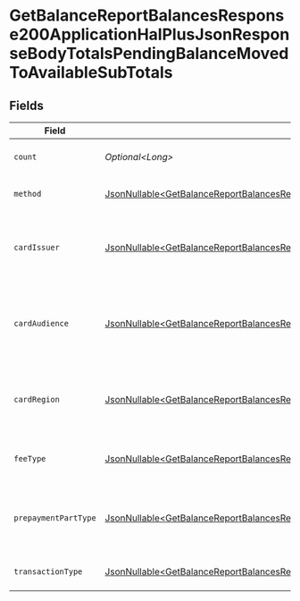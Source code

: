 # GetBalanceReportBalancesResponse200ApplicationHalPlusJsonResponseBodyTotalsPendingBalanceMovedToAvailableSubTotals


## Fields

| Field                                                                                                                                                                                                                                                                                                | Type                                                                                                                                                                                                                                                                                                 | Required                                                                                                                                                                                                                                                                                             | Description                                                                                                                                                                                                                                                                                          | Example                                                                                                                                                                                                                                                                                              |
| ---------------------------------------------------------------------------------------------------------------------------------------------------------------------------------------------------------------------------------------------------------------------------------------------------- | ---------------------------------------------------------------------------------------------------------------------------------------------------------------------------------------------------------------------------------------------------------------------------------------------------- | ---------------------------------------------------------------------------------------------------------------------------------------------------------------------------------------------------------------------------------------------------------------------------------------------------- | ---------------------------------------------------------------------------------------------------------------------------------------------------------------------------------------------------------------------------------------------------------------------------------------------------- | ---------------------------------------------------------------------------------------------------------------------------------------------------------------------------------------------------------------------------------------------------------------------------------------------------- |
| `count`                                                                                                                                                                                                                                                                                              | *Optional\<Long>*                                                                                                                                                                                                                                                                                    | :heavy_minus_sign:                                                                                                                                                                                                                                                                                   | Number of transactions of this type                                                                                                                                                                                                                                                                  | 50                                                                                                                                                                                                                                                                                                   |
| `method`                                                                                                                                                                                                                                                                                             | [JsonNullable\<GetBalanceReportBalancesResponse200ApplicationHalPlusJsonResponseBodyTotalsPendingBalanceMovedToAvailableMethod>](../../models/operations/GetBalanceReportBalancesResponse200ApplicationHalPlusJsonResponseBodyTotalsPendingBalanceMovedToAvailableMethod.md)                         | :heavy_minus_sign:                                                                                                                                                                                                                                                                                   | Payment type of the transactions                                                                                                                                                                                                                                                                     | creditcard                                                                                                                                                                                                                                                                                           |
| `cardIssuer`                                                                                                                                                                                                                                                                                         | [JsonNullable\<GetBalanceReportBalancesResponse200ApplicationHalPlusJsonResponseBodyTotalsPendingBalanceMovedToAvailableCardIssuer>](../../models/operations/GetBalanceReportBalancesResponse200ApplicationHalPlusJsonResponseBodyTotalsPendingBalanceMovedToAvailableCardIssuer.md)                 | :heavy_minus_sign:                                                                                                                                                                                                                                                                                   | In case of payments transactions with card, the card issuer will be available                                                                                                                                                                                                                        | amex                                                                                                                                                                                                                                                                                                 |
| `cardAudience`                                                                                                                                                                                                                                                                                       | [JsonNullable\<GetBalanceReportBalancesResponse200ApplicationHalPlusJsonResponseBodyTotalsPendingBalanceMovedToAvailableCardAudience>](../../models/operations/GetBalanceReportBalancesResponse200ApplicationHalPlusJsonResponseBodyTotalsPendingBalanceMovedToAvailableCardAudience.md)             | :heavy_minus_sign:                                                                                                                                                                                                                                                                                   | In case of payments trnsactions with card, the card audience will be available.                                                                                                                                                                                                                      | other                                                                                                                                                                                                                                                                                                |
| `cardRegion`                                                                                                                                                                                                                                                                                         | [JsonNullable\<GetBalanceReportBalancesResponse200ApplicationHalPlusJsonResponseBodyTotalsPendingBalanceMovedToAvailableCardRegion>](../../models/operations/GetBalanceReportBalancesResponse200ApplicationHalPlusJsonResponseBodyTotalsPendingBalanceMovedToAvailableCardRegion.md)                 | :heavy_minus_sign:                                                                                                                                                                                                                                                                                   | In case of payments transactions with card, the card region will be available.                                                                                                                                                                                                                       | domestic                                                                                                                                                                                                                                                                                             |
| `feeType`                                                                                                                                                                                                                                                                                            | [JsonNullable\<GetBalanceReportBalancesResponse200ApplicationHalPlusJsonResponseBodyTotalsPendingBalanceMovedToAvailableFeeType>](../../models/operations/GetBalanceReportBalancesResponse200ApplicationHalPlusJsonResponseBodyTotalsPendingBalanceMovedToAvailableFeeType.md)                       | :heavy_minus_sign:                                                                                                                                                                                                                                                                                   | Present when the transaction represents a fee.                                                                                                                                                                                                                                                       | payment-fee                                                                                                                                                                                                                                                                                          |
| `prepaymentPartType`                                                                                                                                                                                                                                                                                 | [JsonNullable\<GetBalanceReportBalancesResponse200ApplicationHalPlusJsonResponseBodyTotalsPendingBalanceMovedToAvailablePrepaymentPartType>](../../models/operations/GetBalanceReportBalancesResponse200ApplicationHalPlusJsonResponseBodyTotalsPendingBalanceMovedToAvailablePrepaymentPartType.md) | :heavy_minus_sign:                                                                                                                                                                                                                                                                                   | Prepayment part: fee itself, reimbursement, discount, VAT or rounding compensation.                                                                                                                                                                                                                  | fee                                                                                                                                                                                                                                                                                                  |
| `transactionType`                                                                                                                                                                                                                                                                                    | [JsonNullable\<GetBalanceReportBalancesResponse200ApplicationHalPlusJsonResponseBodyTotalsPendingBalanceMovedToAvailableTransactionType>](../../models/operations/GetBalanceReportBalancesResponse200ApplicationHalPlusJsonResponseBodyTotalsPendingBalanceMovedToAvailableTransactionType.md)       | :heavy_minus_sign:                                                                                                                                                                                                                                                                                   | Represents the transaction type                                                                                                                                                                                                                                                                      | payment                                                                                                                                                                                                                                                                                              |